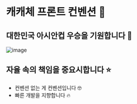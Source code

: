 # 캐캐체 프론트 컨벤션 🧚

## 대한민국 아시안컵 우승을 기원합니다 🙏

![image](https://github.com/Nexters/kekeche-fe/assets/86228307/84cc468b-42e5-476a-bffc-9e9bb37fbe6a)

## 자율 속의 책임을 중요시합니다 ⭐️

- 컨벤션 없는 게 컨벤션입니다 🤓
- 빠른 개발을 지향합니다 🔥
